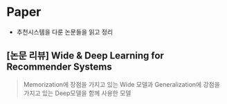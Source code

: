 # Paper
- 추천시스템을 다룬 논문들을 읽고 정리

## [논문 리뷰] Wide & Deep Learning for Recommender Systems
> Memorization에 장점을 가지고 있는 Wide 모델과 Generalization에 강점을 가지고 있는 Deep모델을 함께 사용한 모델

